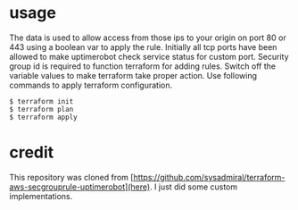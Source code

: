 # usage

The data is used to allow access from those ips to your origin on port 80 or 443 using a boolean var to apply the rule. Initially all tcp ports have been allowed to make uptimerobot check service status for custom port. Security group id is required to function terraform for adding rules. Switch off the variable values to make terraform take proper action. Use following commands to apply terraform configuration.

```shell
$ terraform init
$ terraform plan
$ terraform apply
```
# credit

This repository was cloned from [https://github.com/sysadmiral/terraform-aws-secgrouprule-uptimerobot](here). I just did some custom implementations.
